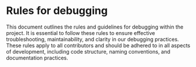 # Rules for debugging

This document outlines the rules and guidelines for debugging within the project. It is essential to follow these rules to ensure effective troubleshooting, maintainability, and clarity in our debugging practices.
These rules apply to all contributors and should be adhered to in all aspects of development, including code structure, naming conventions, and documentation practices.
